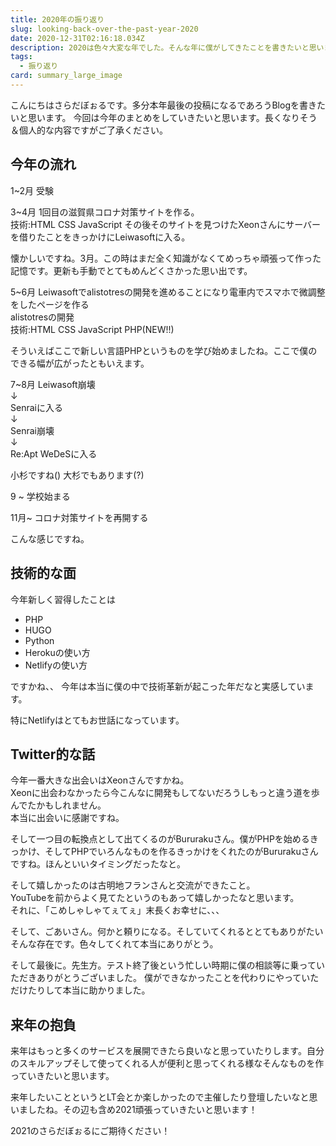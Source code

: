 ```yaml
---
title: 2020年の振り返り
slug: looking-back-over-the-past-year-2020
date: 2020-12-31T02:16:18.034Z
description: 2020は色々大変な年でした。そんな年に僕がしてきたことを書きたいと思います。
tags:
  - 振り返り
card: summary_large_image
---
```

こんにちはさらだぼぉるです。多分本年最後の投稿になるであろうBlogを書きたいと思います。
今回は今年のまとめをしていきたいと思います。長くなりそう＆個人的な内容ですがご了承ください。

## 今年の流れ
1~2月
受験

3~4月
1回目の滋賀県コロナ対策サイトを作る。  
技術:HTML CSS JavaScript
その後そのサイトを見つけたXeonさんにサーバーを借りたことをきっかけにLeiwasoftに入る。

懐かしいですね。3月。この時はまだ全く知識がなくてめっちゃ頑張って作った記憶です。更新も手動でとてもめんどくさかった思い出です。

5~6月
Leiwasoftでalistotresの開発を進めることになり電車内でスマホで微調整をしたページを作る  
alistotresの開発  
技術:HTML CSS JavaScript PHP(NEW!!)

そういえばここで新しい言語PHPというものを学び始めましたね。ここで僕のできる幅が広がったともいえます。

7~8月
Leiwasoft崩壊  
↓  
Senraiに入る  
↓  
Senrai崩壊  
↓  
Re:Apt WeDeSに入る  

小杉ですね()
大杉でもあります(?)

9
~
学校始まる

11月~
コロナ対策サイトを再開する

こんな感じですね。

## 技術的な面
今年新しく習得したことは

- PHP
- HUGO
- Python
- Herokuの使い方
- Netlifyの使い方

ですかね、、
今年は本当に僕の中で技術革新が起こった年だなと実感しています。

特にNetlifyはとてもお世話になっています。

## Twitter的な話
今年一番大きな出会いはXeonさんですかね。  
Xeonに出会わなかったら今こんなに開発もしてないだろうしもっと違う道を歩んでたかもしれません。  
本当に出会いに感謝ですね。

そして一つ目の転換点として出てくるのがBururakuさん。僕がPHPを始めるきっかけ、そしてPHPでいろんなものを作るきっかけをくれたのがBururakuさんですね。ほんといいタイミングだったなと。

そして嬉しかったのは古明地フランさんと交流ができたこと。  
YouTubeを前からよく見てたというのもあって嬉しかったなと思います。  
それに、「こめしゃしゃてぇてぇ」末長くお幸せに、、、  

そして、ごあいさん。何かと頼りになる。そしていてくれるととてもありがたいそんな存在です。色々してくれて本当にありがとう。

そして最後に。先生方。テスト終了後という忙しい時期に僕の相談等に乗っていただきありがとうございました。 
僕ができなかったことを代わりにやっていただけたりして本当に助かりました。

## 来年の抱負
来年はもっと多くのサービスを展開できたら良いなと思っていたりします。自分のスキルアップそして使ってくれる人が便利と思ってくれる様なそんなものを作っていきたいと思います。

来年したいことというとLT会とか楽しかったので主催したり登壇したいなと思いましたね。その辺も含め2021頑張っていきたいと思います！

2021のさらだぼぉるにご期待ください！